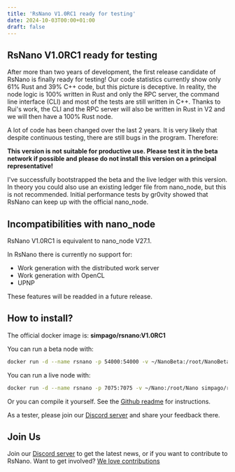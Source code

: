 ```yaml
---
title: 'RsNano V1.0RC1 ready for testing'
date: 2024-10-03T00:00+01:00
draft: false
---
```


## RsNano V1.0RC1 ready for testing

After more than two years of development, the first release candidate of RsNano is finally ready for testing! Our code statistics currently show only 61% Rust and 39% C++ code, but this picture is deceptive. In reality, the node logic is 100% written in Rust and only the RPC server, the command line interface (CLI) and most of the tests are still written in C++. Thanks to Rui's work, the CLI and the RPC server will also be written in Rust in V2 and we will then have a 100% Rust node.

A lot of code has been changed over the last 2 years. It is very likely that despite continuous testing, there are still bugs in the program. Therefore:

**This version is not suitable for productive use. Please test it in the beta network if possible and please do not install this version on a principal representative!**

I've successfully bootstrapped the beta and the live ledger with this version. In theory you could also use an existing ledger file from nano_node, but this is not recommended.
Initial performance tests by gr0vity showed that RsNano can keep up with the official nano_node.

## Incompatibilities with nano_node

RsNano V1.0RC1 is equivalent to nano_node V27.1.

In RsNano there is currently no support for:
- Work generation with the distributed work server
- Work generation with OpenCL
- UPNP

These features will be readded in a future release.

## How to install?

The official docker image is: **simpago/rsnano:V1.0RC1**

You can run a beta node with:

```bash
docker run -d --name rsnano -p 54000:54000 -v ~/NanoBeta:/root/NanoBeta simpago/rsnano:V1.0RC1 nano_node daemon --network=beta
```

You can run a live node with:

```bash
docker run -d --name rsnano -p 7075:7075 -v ~/Nano:/root/Nano simpago/rsnano:V1.0RC1 nano_node daemon --network=live
```

Or you can compile it yourself. See the [Github readme](https://github.com/rsnano-node/rsnano-node) for instructions.

As a tester, please join our [Discord server](https://discord.gg/kBwvAyxEWE) and share your feedback there.


## Join Us

Join our [Discord server](https://discord.gg/kBwvAyxEWE) to get the latest news, or if you want to contribute to RsNano.
Want to get involved? [We love contributions](https://rsnano.com/#contribute)

